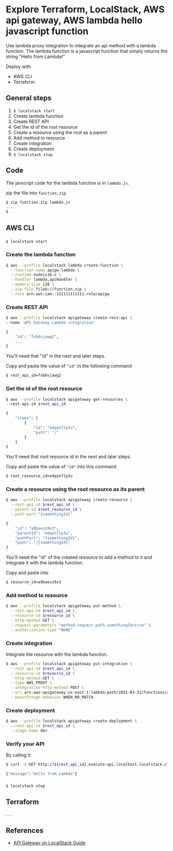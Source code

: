 # Explore Terraform, LocalStack, AWS api gateway, AWS lambda hello javascript function

Use lambda proxy integration to integrate an api method with a lambda function. The lambda function is a javascript function that simply returns the string "Hello from Lambda!"

Deploy with

* AWS CLI
* Terraform

## General steps

1. `$ localstack start`
1. Create lambda function
1. Create REST API
1. Get the id of the root resource
1. Create a resource using the root as a parent
1. Add method to resource
1. Create integration
1. Create deployment
1. `$ localstack stop`

## Code

The javscript code for the lambda function is in `lambda.js`.

zip the file into `function.zip`.

```bash
$ zip function.zip lambda.js
...
$
```

## AWS CLI

###

```bash
$ localstack start
```

### Create the lambda function

```bash
$ aws --profile localstack lambda create-function \
  --function-name apigw-lambda \
  --runtime nodejs16.x \
  --handler lambda.apiHandler \
  --memory-size 128 \
  --zip-file fileb://function.zip \
  --role arn:aws:iam::111111111111:role/apigw
```

### Create REST API

```bash
$ aws --profile localstack apigateway create-rest-api \
--name 'API Gateway Lambda integration'

{
    "id": "fxb6vjawg2",
    ...
}
```

You'll need that "id" in the next and later steps.

Copy and paste the value of `"id"` in the following command

```bash
$ rest_api_id=fxb6vjawg2
```

### Get the id of the root resource

```bash
$ aws --profile localstack apigateway get-resources \
--rest-api-id $rest_api_id

{
    "items": [
        {
            "id": "edqon7lp3u",
            "path": "/"
        }
    ]
}
```

You'll need that root resource id in the next and later steps.

Copy and paste the value of `"id"` into this command

```bash
$ root_resource_id=edqon7lp3u
```

### Create a resource using the root resource as its parent

```bash
$ aws --profile localstack apigateway create-resource \
  --rest-api-id $rest_api_id \
  --parent-id $root_resource_id \
  --path-part "{somethingId}"

{
    "id": "a9baesz9x3",
    "parentId": "edqon7lp3u",
    "pathPart": "{somethingId}",
    "path": "/{somethingId}"
}
```

You'll need the "id" of the created resource to add a method to it and integrate it with the lambda function.

Copy and paste into

```bash
$ resource_id=a9baesz9x3
```

### Add method to resource

```bash
$ aws --profile localstack apigateway put-method \
  --rest-api-id $rest_api_id \
  --resource-id $resource_id \
  --http-method GET \
  --request-parameters "method.request.path.somethingId=true" \
  --authorization-type "NONE"
```

### Create integration

Integrate the resource with the lambda function.

```bash
$ aws --profile localstack apigateway put-integration \
  --rest-api-id $rest_api_id \
  --resource-id $resource_id \
  --http-method GET \
  --type AWS_PROXY \
  --integration-http-method POST \
  --uri arn:aws:apigateway:us-east-1:lambda:path/2015-03-31/functions/arn:aws:lambda:us-east-1:000000000000:function:apigw-lambda/invocations \
  --passthrough-behavior WHEN_NO_MATCH
```

### Create deployment

```bash
$ aws --profile localstack apigateway create-deployment \
  --rest-api-id $rest_api_id \
  --stage-name dev
```

### Verify your API

By calling it:

```bash
$ curl -X GET http://${rest_api_id}.execute-api.localhost.localstack.cloud:4566/dev/test

{"message":"Hello from Lambda"}
```

###

```bash
$ localstack stop
```

## Terraform
.
.
.
## References

* [API Gateway on LocalStack Guide](https://docs.localstack.cloud/user-guide/aws/apigateway/)
